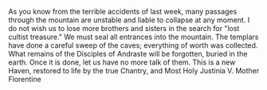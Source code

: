 As you know from the terrible accidents of last week, many passages through the mountain are unstable and liable to collapse at any moment. I do not wish us to lose more brothers and sisters in the search for "lost cultist treasure."
We must seal all entrances into the mountain. The templars have done a careful sweep of the caves; everything of worth was collected. What remains of the Disciples of Andraste will be forgotten, buried in the earth. Once it is done, let us have no more talk of them. This is a new Haven, restored to life by the true Chantry, and Most Holy Justinia V.
Mother Florentine